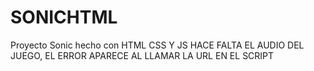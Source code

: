 # SONICHTML
Proyecto Sonic hecho con HTML CSS Y JS
HACE FALTA EL AUDIO DEL JUEGO, EL ERROR APARECE AL LLAMAR LA URL EN EL SCRIPT
